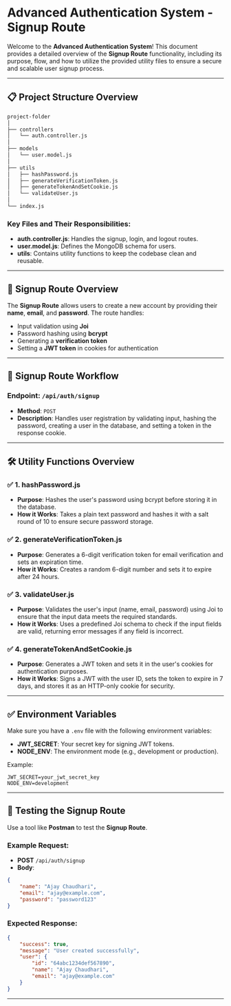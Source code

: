# Advanced Authentication System - Signup Route

Welcome to the **Advanced Authentication System**! This document provides a detailed overview of the **Signup Route** functionality, including its purpose, flow, and how to utilize the provided utility files to ensure a secure and scalable user signup process.

---

## 📋 **Project Structure Overview**

```bash
project-folder
│
├── controllers
│   └── auth.controller.js
│
├── models
│   └── user.model.js
│
├── utils
│   ├── hashPassword.js
│   ├── generateVerificationToken.js
│   ├── generateTokenAndSetCookie.js
│   └── validateUser.js
│
└── index.js
```

### **Key Files and Their Responsibilities:**
- **auth.controller.js**: Handles the signup, login, and logout routes.
- **user.model.js**: Defines the MongoDB schema for users.
- **utils**: Contains utility functions to keep the codebase clean and reusable.

---

## 🚀 **Signup Route Overview**

The **Signup Route** allows users to create a new account by providing their **name**, **email**, and **password**. The route handles:
- Input validation using **Joi**
- Password hashing using **bcrypt**
- Generating a **verification token**
- Setting a **JWT token** in cookies for authentication

---

## 📄 **Signup Route Workflow**

### **Endpoint**: `/api/auth/signup`
- **Method**: `POST`
- **Description**: Handles user registration by validating input, hashing the password, creating a user in the database, and setting a token in the response cookie.

---

## 🛠️ **Utility Functions Overview**

### ✅ **1. hashPassword.js**
- **Purpose**: Hashes the user's password using bcrypt before storing it in the database.
- **How it Works**: Takes a plain text password and hashes it with a salt round of 10 to ensure secure password storage.

### ✅ **2. generateVerificationToken.js**
- **Purpose**: Generates a 6-digit verification token for email verification and sets an expiration time.
- **How it Works**: Creates a random 6-digit number and sets it to expire after 24 hours.

### ✅ **3. validateUser.js**
- **Purpose**: Validates the user's input (name, email, password) using Joi to ensure that the input data meets the required standards.
- **How it Works**: Uses a predefined Joi schema to check if the input fields are valid, returning error messages if any field is incorrect.

### ✅ **4. generateTokenAndSetCookie.js**
- **Purpose**: Generates a JWT token and sets it in the user's cookies for authentication purposes.
- **How it Works**: Signs a JWT with the user ID, sets the token to expire in 7 days, and stores it as an HTTP-only cookie for security.

---

## ✅ **Environment Variables**
Make sure you have a `.env` file with the following environment variables:

- **JWT_SECRET**: Your secret key for signing JWT tokens.
- **NODE_ENV**: The environment mode (e.g., development or production).

Example:
```
JWT_SECRET=your_jwt_secret_key
NODE_ENV=development
```

---

## 🧪 **Testing the Signup Route**

Use a tool like **Postman** to test the **Signup Route**.

### **Example Request:**
- **POST** `/api/auth/signup`
- **Body**:
```json
{
    "name": "Ajay Chaudhari",
    "email": "ajay@example.com",
    "password": "password123"
}
```

### **Expected Response:**
```json
{
    "success": true,
    "message": "User created successfully",
    "user": {
        "id": "64abc1234def567890",
        "name": "Ajay Chaudhari",
        "email": "ajay@example.com"
    }
}
```

---




